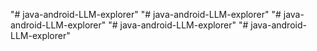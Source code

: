 "# java-android-LLM-explorer" 
"# java-android-LLM-explorer" 
"# java-android-LLM-explorer" 
"# java-android-LLM-explorer" 
"# java-android-LLM-explorer" 
